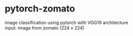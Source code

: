 # pytorch-zomato
image classification using pytorch with VGG19 architecture <br/>
input: image from zomato (224 x 224)
